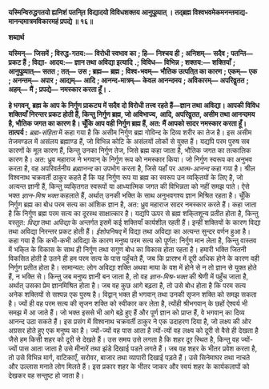 **यस्मिन्विरुद्धगतयो ह्यनिशं पतनि्त** **विद्यादयो विविधशक्तय आनुपूव्र्यात् ।** **तद्ब्रह्म विश्वभवमेकमनन्तमाद्य-** **मानन्दमात्रमविकारमहं प्रपद्ये ॥ १६॥** 

**शब्दार्थ** 

**यस्मिन्—** **जिसमें** **; विरुद्ध-गतय:—** **विरोधी स्वभाव का** **; हि—** **निश्चय ही** **; अनिशम्—** **सदैव** **; पतन्ति—** **प्रकट हैं** **; विद्या-** **आदय:—** **ज्ञान तथा अविद्या इत्यादि** **.; विविध—** **विभिन्न** **; शक्तय:—** **शक्तियाँ** **; आनुपूव्र्यात्—** **सतत** **; तत्—** **उस** **; ब्रह्म—** **ब्रह्म** **;** **विश्व-भवम्—** **भौतिक उत्पति्त का कारण** **; एकम्—** **एक** **; अनन्तम्—** **अपार** **; आद्यम्—** **आदि** **; आनन्द-मात्रम्—** **केवल** **आनन्दमय** **; अविकारम्—** **अपरिवॢतत** **; अहम्—** **मैं** **; प्रपद्ये—** **नमस्कार करता हूँ।** **.** 

**हे भगवन्, ब्रह्म के आप के निर्गुण प्राकट्य में सदैव दो विरोधी तत्त्व रहते हैं—ज्ञान तथा** **अविद्या। आपकी विविध शक्तियाँ निरन्तर प्रकट होती हैं, किन्तु निर्गुण ब्रह्म, जो अविभाज्य,** **आदि, अपरिवॢतत, असीम तथा आनन्दमय है, भौतिक जगत का कारण है। चूँकि आप वही** **निर्गुण ब्रह्म हैं, अत: मैं आपको सादर नमस्कार करता हूँ।** **तात्पर्य :** *ब्रह्म-संहिता* में कहा गया है कि असीम निर्गुण ब्रह्म गोविन्द के दिव्य शरीर का तेज है। इस असीम तेजमण्डल में असंलय ब्रह्माण्ड हैं, जो विभिन्न कोटि के असंलयों लोकों से युक्त हैं। यद्यपि परम पुरुष सब कारणों के मूल कारण हैं, किन्तु उनका निर्गुण तेज, जिसे ब्रह्म कहा जाता है, भौतिक जगत का तत्कालिक कारण है। अत: ध्रुव महाराज ने भगवान् के निर्गुण रूप को नमस्कार किया। जो निर्गुण स्वरूप का अनुभव करता है, वह अपरिवर्तनीय *ब्रह्मानन्द* का उपभोग करता है, जिसे यहाँ पर *आत्म-आनन्द* कहा गया है। श्रील विश्वनाथ चक्रवर्ती ठाकुर कहते हैं कि यह निर्गुण रूप या ब्रह्म का स्वरूप उन व्यकि्तयों के लिए है, जो अत्यन्त ज्ञानी हैं, किन्तु व्यकि्तगत स्वरूपों या आध्यात्मिक जगत की विभिन्नता को नहीं समझ पाते। ऐसे भक्त *ज्ञान-मिश्र भक्त* कहलाते हैं, अर्थात् उनकी भक्ति के साथ अनुभवगश्य ज्ञान मिश्रित रहता है। चूँकि निर्गुण ब्रह्म का बोध परम सत्य का आंशिक ज्ञान है, अत: ध्रुव महाराज सादर नमस्कार करते हैं। कहा जाता है कि निर्गुण ब्रह्म परम सत्य का दूरस्थ साक्षात्कार है। यद्यपि ऊपर से ब्रह्म शकि्तशून्य प्रतीत होता है, किन्तु वस्तुत: *विद्या* तथा *अविद्या* के अन्तर्गत इसमें कई शक्तियाँ कार्यशील रहती हैं। इन्हीं शक्तियों के कारण विद्या तथा अविद्या निरन्तर प्रकट होती हैं। *ईशोपनिषद्* में विद्या तथा अविद्या का अत्यन्त सुन्दर वर्णन हुआ है। कहा गया है कि कभी-कभी अविद्या के कारण मनुष्य परम सत्य को पूर्णत: निर्गुण मान लेता है, किन्तु वास्तव में भकि्त के विकास के साथ ही निर्गुण तथा सगुण बोध का विकास होता रहता है। हमारी भक्ति जितनी विकसित होती है उतने ही हम परम सत्य के पास पहुँचते हैं, जब कि प्रारश्भ में दूरी अधिक होने के कारण वही निर्गुण प्रतीत होता है। सामान्यत: लोग अविद्या शक्ति अथवा माया के वश में होने से न तो ज्ञान से युक्त होते हैं, न भक्ति से। किन्तु जब मनुष्य ज्ञानी बन जाता है, तो वह *ज्ञान-मिश्र-भक्त* की श्रेणी में पहुँच जाता है, अर्थात् उसका प्रेम ज्ञानमिश्रित होता है। जब वह कुछ आगे बढ़ता है, तो उसे बोध होता है कि परम सत्य अनेक शक्तियों से सश्पन्न एक पुरुष है। विद्वान् भक्त ही भगवान् तथा उनकी सृजन शक्ति को समझ सकता है। ज्यों ही वह परम सत्य की सृजन शक्ति को स्वीकार कर लेता है, त्योंही श्रीभगवान् के छहों ऐश्वर्य भी समझ में आ जाते हैं। जो भक्त इससे भी आगे बढ़े हुए हैं और पूर्ण ज्ञान को प्राप्त हैं, वे भगवान् का दिव्य आनन्द उठा सकते हैं। इस प्रसंग में विश्वनाथ चक्रवर्ती ठाकुर ने एक उदाहरण दिया है, जो लक्ष्य की ओर अग्रसर होते हुए एक मनुष्य का है। ज्यों-ज्यों वह पास आता है त्यों-त्यों वह लक्ष्य को दूरी से वैसे ही देखता है जैसे हम किसी शहर को दूरी से देखते हैं। उस समय उसे लगता है कि शहर दूर स्थित है, किन्तु वह ज्यों-ज्यों पास आता जाता है उसे मीनारें तथा झंडे दिखाई पडऩे लगते हैं। जब वह शहर के भीतर प्रवेश करता है, तो उसे विभिन्न मार्ग, वाटिकाएँ, सरोवर, बाजार तथा व्यापारी दिखाई पड़ते हैं। उसे सिनेमाघर तथा नाचते और उल्लास मनाते लोग मिलते हैं। इस प्रकार शहर के भीतर जाकर और स्वयं शहर के कार्यकलापों को देखकर वह सन्तुष्ट हो जाता है।  